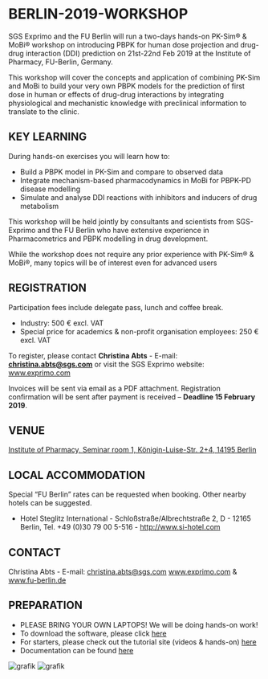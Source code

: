 # BERLIN-2019-WORKSHOP
SGS Exprimo and the FU Berlin will run a two-days hands-on PK-Sim® &amp; MoBi® workshop on introducing PBPK for human dose projection and drug-drug interaction (DDI) prediction on 21st-22nd Feb 2019 at the Institute of Pharmacy, FU-Berlin, Germany.

This workshop will cover the concepts and application of combining PK-Sim and MoBi to build your very own PBPK models for the
prediction of first dose in human or effects of drug-drug interactions by integrating physiological and mechanistic knowledge with
preclinical information to translate to the clinic.

## KEY LEARNING
During hands-on exercises you will learn how to:
* Build a PBPK model in PK-Sim and compare to observed data
* Integrate mechanism-based pharmacodynamics in MoBi for PBPK-PD disease modelling
* Simulate and analyse DDI reactions with inhibitors and inducers of drug metabolism

This workshop will be held jointly by consultants and scientists from SGS-Exprimo and the FU Berlin who have extensive experience in Pharmacometrics and PBPK modelling in drug development.

While the workshop does not require any prior experience with PK-Sim® & MoBi®, many topics will be of interest even for advanced users

## REGISTRATION
Participation fees include delegate pass, lunch and coffee break.
* Industry: 500 € excl. VAT
* Special price for academics & non-profit organisation employees: 250 € excl. VAT

To register, please contact **Christina Abts** - E-mail: **christina.abts@sgs.com** or visit the SGS Exprimo website: www.exprimo.com

Invoices will be sent via email as a PDF attachment. Registration confirmation will be sent after payment is received – **Deadline 15 February 2019**.

## VENUE
[Institute of Pharmacy, Seminar room 1, Königin-Luise-Str. 2+4, 14195 Berlin](https://www.google.com/maps/place/Freie+Universit%C3%A4t+Berlin:Institut+f%C3%BCr+Pharmazie/@52.4587806,13.2886716,14z/data=!4m5!3m4!1s0x47a85a63292b7427:0x5c4dde2e31d30ac2!8m2!3d52.4587818!4d13.306181) 

## LOCAL ACCOMMODATION
Special “FU Berlin” rates can be requested when booking. Other nearby hotels can be suggested.
* Hotel Steglitz International - Schloßstraße/Albrechtstraße 2, D - 12165 Berlin,  Tel. +49 (0)30 79 00 5-516 - http://www.si-hotel.com

## CONTACT
Christina Abts - E-mail: christina.abts@sgs.com
www.exprimo.com & www.fu-berlin.de

## PREPARATION
- PLEASE BRING YOUR OWN LAPTOPS! We will be doing hands-on work!
- To download the software, please click [here]( http://setup.open-systems-pharmacology.org )
- For starters, please check out the tutorial site (videos &amp; hands-on) [here](http://www.open-systems-pharmacology.org/#tutorials)
- Documentation can be found [here](https://docs.open-systems-pharmacology.org/)

![grafik](https://user-images.githubusercontent.com/25061876/49989743-87d8e900-ff7b-11e8-972b-9a2d588f6222.png)
![grafik](https://user-images.githubusercontent.com/25061876/49989793-a7701180-ff7b-11e8-8e10-0a2c3038630d.png)
